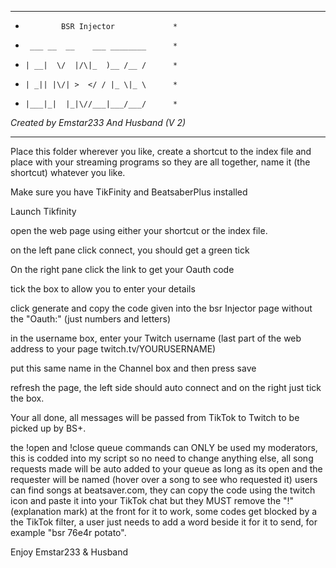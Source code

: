 ****************************************
*             BSR Injector             *
*      ___ __  __    ___ ________      *
*     | __|  \/  |/\|_  )__ /__ /      *
*     | _|| |\/| >  </ / |_ \|_ \      *
*     |___|_|  |_|\//___|___/___/      *
*Created by Emstar233 And Husband (V 2)*
****************************************

Place this folder wherever you like, create a shortcut to the index file and place with your streaming programs so they are all together, name it (the shortcut) whatever you like.

Make sure you have TikFinity and BeatsaberPlus installed

Launch Tikfinity

open the web page using either your shortcut or the index file.

on the left pane click connect, you should get a green tick

On the right pane click the link to get your Oauth code

tick the box to allow you to enter your details

click generate and copy the code given into the bsr Injector page without the "Oauth:" (just numbers and letters)

in the username box, enter your Twitch username (last part of the web address to your page twitch.tv/YOURUSERNAME)

put this same name in the Channel box and then press save

refresh the page, the left side should auto connect and on the right just tick the box.

Your all done, all messages will be passed from TikTok to Twitch to be picked up by BS+.

the !open and !close queue commands can ONLY be used my moderators, this is codded into my script so no need to change anything else, all song requests made will be auto added to your queue as long as its open and the requester will be named (hover over a song to see who requested it) users can find songs at beatsaver.com, they can copy the code using the twitch icon and paste it into your TikTok chat but they MUST remove the "!" (explanation mark) at the front for it to work, some codes get blocked by a the TikTok filter, a user just needs to add a word beside it for it to send, for example "bsr 76e4r potato".

Enjoy
Emstar233 & Husband
